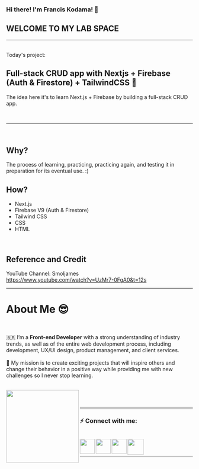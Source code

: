### Hi there! I'm Francis Kodama! 👋

## WELCOME TO MY LAB SPACE

<hr />
</br>
Today's project:

## Full-stack CRUD app with Nextjs + Firebase (Auth & Firestore) + TailwindCSS 🧪

The idea here it's to learn Next.js + Firebase by building a full-stack CRUD app.

</br>
<hr />
</br>

## Why?

The process of learning, practicing, practicing again, and testing it in preparation for its eventual use. :)

## How?

- Next.js
- Firebase V9 (Auth & Firestore)
- Tailwind CSS
- CSS
- HTML

</br>

## Reference and Credit

YouTube Channel: Smoljames
</br>
https://www.youtube.com/watch?v=UzMr7-0FgA0&t=12s

<hr />

# About Me 😎

<br />

🇧🇷 I’m a **Front-end Developer** with a strong understanding of industry trends, as well as of the entire web development process, including development, UX/UI design, product management, and client services.
</br>
</br>
🚀 My mission is to create exciting projects that will inspire others and change their behavior in a positive way while providing me with new challenges so I never stop learning.
</br>
</br>

<a href="https://www.fkodama.com/" target="_blank">
<img align="left" width="196px" src="https://www.fkodama.com/_permanent/git/portfolio.svg"  />
</a>

</br>
</br>

<hr />

### ⚡ Connect with me:

<br />
<a href="https://www.fkodama.com/" target="_blank">
<img align="left" width="40px" src="https://www.fkodama.com/_permanent/git/website.svg"  />
</a>

<a href="https://www.linkedin.com/in/kodama/" target="_blank">
  <img align="left" width="40px" src="https://www.fkodama.com/_permanent/git/linkedin.svg"  />
</a>
<a href="https://www.instagram.com" target="_blank">
  <img align="left" width="40px" src="https://www.fkodama.com/_permanent/git/instagram.svg"  />
</a>
<a href="mailto:fk@fkodama.com">
  <img align="left" width="43px" src="https://www.fkodama.com/_permanent/git/email.svg" />
</a>

</br>
</br>

<hr />
